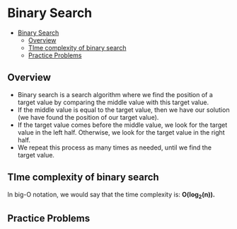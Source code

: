 # Binary Search

- [Binary Search](#binary-search)
  - [Overview](#overview)
  - [TIme complexity of binary search](#time-complexity-of-binary-search)
  - [Practice Problems](#practice-problems)

## Overview

- Binary search is a search algorithm where we find the position of a target value by comparing the middle value with this target value.
- If the middle value is equal to the target value, then we have our solution (we have found the position of our target value).
- If the target value comes before the middle value, we look for the target value in the left half.
Otherwise, we look for the target value in the right half.
- We repeat this process as many times as needed, until we find the target value.

## TIme complexity of binary search

In big-O notation, we would say that the time complexity is: __O(log<sub>2</sub>(n)).__

## Practice Problems

